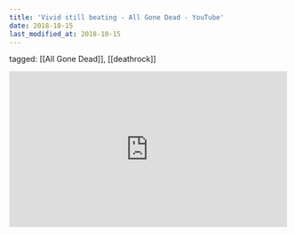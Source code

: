 ```yaml
---
title: 'Vivid still beating - All Gone Dead - YouTube'
date: 2018-10-15
last_modified_at: 2018-10-15
---
```

tagged: [[All Gone Dead]], [[deathrock]]
<iframe allow="accelerometer; autoplay; clipboard-write; encrypted-media; gyroscope; picture-in-picture" allowfullscreen="" frameborder="0" height="281" id="youtube_iframe" src="https://www.youtube.com/embed/anWwGfruB3c?feature=oembed&amp;enablejsapi=1&amp;origin=https://safe.txmblr.com&amp;wmode=opaque" width="500"></iframe>